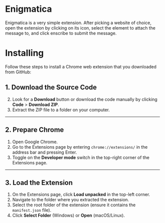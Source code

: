 # Enigmatica

Enigmatica is a very simple extension. After picking a website of choice, open the extension by clicking on its icon, select the element to attach the message to, and click enscribe to submit the message.

# Installing

Follow these steps to install a Chrome web extension that you downloaded from GitHub:

## 1. Download the Source Code
2. Look for a **Download** button or download the code manually by clicking **Code** > **Download ZIP**.
3. Extract the ZIP file to a folder on your computer.

---

## 2. Prepare Chrome
1. Open Google Chrome.
2. Go to the Extensions page by entering `chrome://extensions/` in the address bar and pressing Enter.
3. Toggle on the **Developer mode** switch in the top-right corner of the Extensions page.

---

## 3. Load the Extension
1. On the Extensions page, click **Load unpacked** in the top-left corner.
2. Navigate to the folder where you extracted the extension.
3. Select the root folder of the extension (ensure it contains the `manifest.json` file).
4. Click **Select Folder** (Windows) or **Open** (macOS/Linux).

